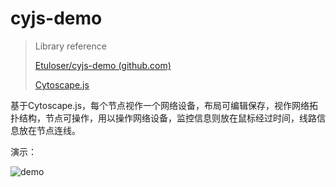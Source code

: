 # cyjs-demo

> Library reference
>
> [Etuloser/cyjs-demo (github.com)](https://github.com/Etuloser/cyjs-demo)
>
> [Cytoscape.js](https://js.cytoscape.org/#introduction)

基于Cytoscape.js，每个节点视作一个网络设备，布局可编辑保存，视作网络拓扑结构，节点可操作，用以操作网络设备，监控信息则放在鼠标经过时间，线路信息放在节点连线。

演示：

![demo](../../../图片/文章截图/demo.gif)